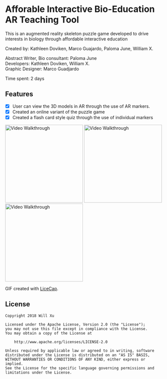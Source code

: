 # Afforable Interactive Bio-Education AR Teaching Tool

This is an augmented reality skeleton puzzle game developed to drive interests in biology through affordable interactive education

Created by: Kathleen Doviken, Marco Guajardo, Paloma June, William X.  

Abstract Writer, Bio consultant: Paloma June  
Developers: Kathleen Doviken, William X.  
Graphic Designer: Marco Guadjardo  

Time spent: 2 days

## Features

* [x] User can view the 3D models in AR through the use of AR markers.
* [x] Created an online variant of the puzzle game
* [x] Created a flash card style quiz through the use of individual markers

<p float="left">
<img src='https://github.com/williamx98/lifescihacks2019/blob/master/mobile.gif' title='Video Walkthrough' width='250' alt='Video Walkthrough' />

<img src='https://github.com/williamx98/lifescihacks2019/blob/master/single.gif' title='Video Walkthrough' width='250' alt='Video Walkthrough' />

<img src='https://github.com/williamx98/lifescihacks2019/blob/master/laptop.gif' title='Video Walkthrough' width='250' alt='Video Walkthrough' />

</p>

GIF created with [LiceCap](http://www.cockos.com/licecap/).

## License

    Copyright 2018 Will Xu

    Licensed under the Apache License, Version 2.0 (the "License");
    you may not use this file except in compliance with the License.
    You may obtain a copy of the License at

        http://www.apache.org/licenses/LICENSE-2.0

    Unless required by applicable law or agreed to in writing, software
    distributed under the License is distributed on an "AS IS" BASIS,
    WITHOUT WARRANTIES OR CONDITIONS OF ANY KIND, either express or implied.
    See the License for the specific language governing permissions and
    limitations under the License.
